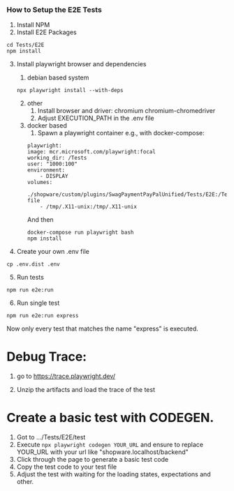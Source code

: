 ### How to Setup the E2E Tests
1. Install NPM
2. Install E2E Packages
```
cd Tests/E2E
npm install
```
3. Install playwright browser and dependencies
   1. debian based system
    ```
    npx playwright install --with-deps
    ```
   2. other
      1. Install browser and driver: chromium chromium-chromedriver
      2. Adjust EXECUTION_PATH in the .env file
   3. docker based
      1. Spawn a playwright container e.g., with docker-compose:
      ```
      playwright:
      image: mcr.microsoft.com/playwright:focal
      working_dir: /Tests
      user: "1000:100"
      environment:
          - DISPLAY
      volumes:
          ./shopware/custom/plugins/SwagPaymentPayPalUnified/Tests/E2E:/Tests
      file
          - /tmp/.X11-unix:/tmp/.X11-unix
      ```
      And then
      ```
      docker-compose run playwright bash
      npm install
      ```


4. Create your own .env file

```
cp .env.dist .env
```
5. Run tests

```
npm run e2e:run
```

6. Run single test
```
npm run e2e:run express
```

Now only every test that matches the name "express" is executed.

# Debug Trace:

1. go to https://trace.playwright.dev/

2. Unzip the artifacts and load the trace of the test

# Create a basic test with CODEGEN.

1. Got to .../Tests/E2E/test
2. Execute ```npx playwright codegen YOUR_URL``` and ensure to replace YOUR_URL with your url like "shopware.localhost/backend"
3. Click through the page to generate a basic test code
4. Copy the test code to your test file
5. Adjust the test with waiting for the loading states, expectations and other.
